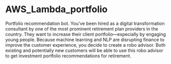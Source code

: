 # AWS_Lambda_portfolio
Portfolio recommendation bot.
You’ve been hired as a digital transformation consultant by one of the most prominent retirement plan providers in the country. They want to increase their client portfolio—especially by engaging young people. Because machine learning and NLP are disrupting finance to improve the customer experience, you decide to create a robo advisor. Both existing and potentially new customers will be able to use this robo advisor to get investment portfolio recommendations for retirement.
